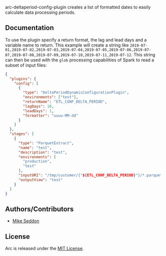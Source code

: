 arc-deltaperiod-config-plugin creates a list of formatted dates to easily calculate data processing periods.

## Documentation

To use the plugin specify a return format, the lag and lead days and a variable name to return. This example will create a string like `2019-07-01,2019-07-02,2019-07-03,2019-07-04,2019-07-05,2019-07-06,2019-07-07,2019-07-08,2019-07-09,2019-07-10,2019-07-11,2019-07-12`. This string can then be used with the `glob` processing capabilities of Spark to read a subset of input files:

```json
{
  "plugins": {
    "config": [
      {
        "type": "DeltaPeriodDynamicConfigurationPlugin",
        "environments": ["test"],
        "returnName": "ETL_CONF_DELTA_PERIOD",
        "lagDays": 10,
        "leadDays": 1,
        "formatter": "uuuu-MM-dd"
      }      
    ]
  },
  "stages": [
    {
      "type": "ParquetExtract",
      "name": "test",
      "description": "test",
      "environments": [
        "production",
        "test"
      ],
      "inputURI": "/tmp/customer/{"${ETL_CONF_DELTA_PERIOD}"}/*.parquet",
      "outputView": "test"
    }
  ]
}
```

## Authors/Contributors

- [Mike Seddon](https://github.com/seddonm1)


## License

Arc is released under the [MIT License](https://opensource.org/licenses/MIT).
